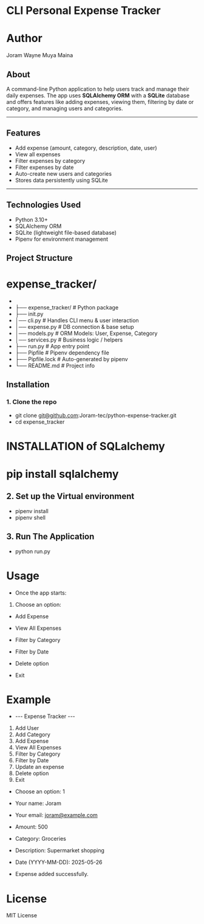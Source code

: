 #  CLI Personal Expense Tracker

# Author 
Joram Wayne Muya Maina 

## About 
A command-line Python application to help users track and manage their daily expenses. The app uses **SQLAlchemy ORM** with a **SQLite** database and offers features like adding expenses, viewing them, filtering by date or category, and managing users and categories.

---

##  Features

-  Add expense (amount, category, description, date, user)
-  View all expenses
-  Filter expenses by category
-  Filter expenses by date
-  Auto-create new users and categories
-  Stores data persistently using SQLite

---

##  Technologies Used

- Python 3.10+
- SQLAlchemy ORM
- SQLite (lightweight file-based database)
- Pipenv for environment management


##  Project Structure

# expense_tracker/
- 
- ├── expense_tracker/ # Python package
- ├── init.py
- │── cli.py # Handles CLI menu & user interaction
- │── expense.py # DB connection & base setup
- │── models.py # ORM Models: User, Expense, Category
- │── services.py # Business logic / helpers
- ├── run.py # App entry point
- ├── Pipfile # Pipenv dependency file
- ├── Pipfile.lock # Auto-generated by pipenv
- └── README.md # Project info


##  Installation

### 1. Clone the repo
- git clone git@github.com:Joram-tec/python-expense-tracker.git
- cd expense_tracker

# INSTALLATION of SQLalchemy

# pip install sqlalchemy 


## 2. Set up the Virtual environment
- pipenv install
- pipenv shell


## 3. Run The Application
- python run.py

# Usage                                             
- Once the app starts:
1. Choose an option:
 - Add Expense

 - View All Expenses

 - Filter by Category

 - Filter by Date

 - Delete option

 - Exit

# Example
- --- Expense Tracker ---
1. Add User
2. Add Category
3. Add Expense
4. View All Expenses
5. Filter by Category
6. Filter by Date
7. Update an expense
8. Delete option
9. Exit

- Choose an option: 1
- Your name: Joram
- Your email: joram@example.com
- Amount: 500
- Category: Groceries
- Description: Supermarket shopping
- Date (YYYY-MM-DD): 2025-05-26

- Expense added successfully.

#  License
MIT License




